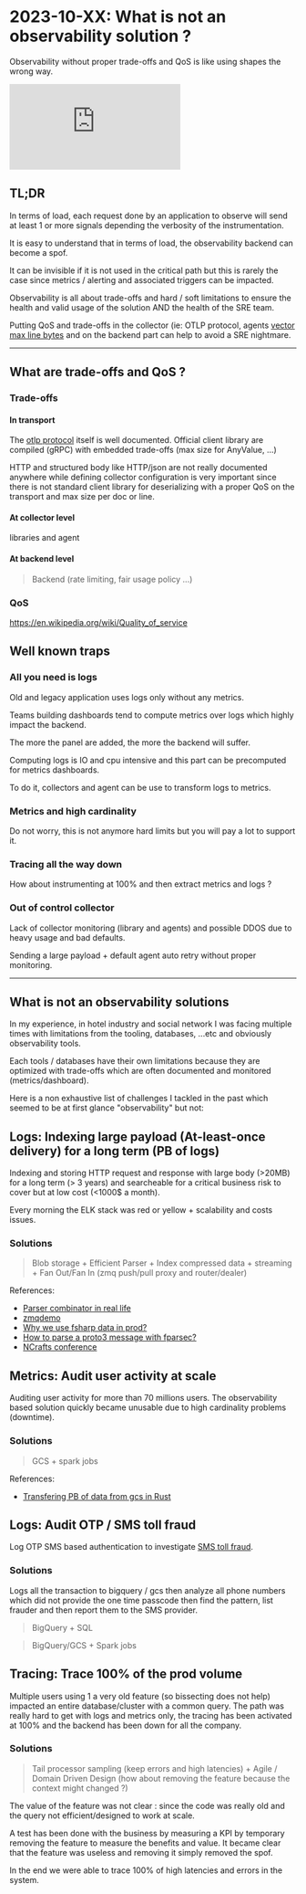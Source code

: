 # 2023-10-XX: What is not an observability solution ?

Observability without proper trade-offs and QoS is like using shapes the wrong way.

<iframe src="https://www.youtube.com/embed/rZ3ETK7-ZM8?si=DtdEOm7lkF3aaiiT" title="YouTube video player" frameborder="0" allow="accelerometer; autoplay; clipboard-write; encrypted-media; gyroscope; picture-in-picture; web-share" allowfullscreen></iframe>

## TL;DR
In terms of load, each request done by an application to observe will send at least 1 or more signals depending the verbosity of the instrumentation.

It is easy to understand that in terms of load, the observability backend can become a spof.

It can be invisible if it is not used in the critical path but this is rarely the case since metrics / alerting and associated triggers can be impacted.

Observability is all about trade-offs and hard / soft limitations to ensure the health and valid usage of the solution AND the health of the SRE team.

Putting QoS and trade-offs in the collector (ie: OTLP protocol, agents [vector max line bytes](https://vector.dev/docs/reference/configuration/sources/file/#max_line_bytes) and on the backend part can help to avoid a SRE nightmare.

---
## What are trade-offs and QoS ?

### Trade-offs

#### In transport
The [otlp protocol](https://github.com/open-telemetry/opentelemetry-proto/tree/main/opentelemetry/proto) itself is well documented. Official client library are compiled (gRPC) with embedded trade-offs (max size for AnyValue, ...)

HTTP and structured body like HTTP/json are not really documented anywhere while defining collector configuration is very important since there is not standard client library for deserializing with a proper QoS on the transport and max size per doc or line.

#### At collector level
libraries and agent

#### At backend level
> Backend (rate limiting, fair usage policy ...)

### QoS
https://en.wikipedia.org/wiki/Quality_of_service

## Well known traps

### All you need is logs
Old and legacy application uses logs only without any metrics.

Teams building dashboards tend to compute metrics over logs which highly impact the backend.

The more the panel are added, the more the backend will suffer.

Computing logs is IO and cpu intensive and this part can be precomputed for metrics dashboards.

To do it, collectors and agent can be use to transform logs to metrics.

### Metrics and high cardinality
Do not worry, this is not anymore hard limits but you will pay a lot to support it.

### Tracing all the way down
How about instrumenting at 100% and then extract metrics and logs ?

### Out of control collector
Lack of collector monitoring (library and agents) and possible DDOS due to heavy usage and bad defaults.

Sending a large payload + default agent auto retry without proper monitoring.

---

## What is not an observability solutions

In my experience, in hotel industry and social network I was facing multiple times with limitations from the tooling, databases, ...etc and obviously observability tools.

Each tools / databases have their own limitations because they are optimized with trade-offs which are often documented and monitored (metrics/dashboard).

Here is a non exhaustive list of challenges I tackled in the past which seemed to be at first glance "observability" but not:

## Logs: Indexing large payload (At-least-once delivery) for a long term (PB of logs)
Indexing and storing HTTP request and response with large body (>20MB) for a long term (> 3 years) and searcheable for a critical business risk to cover but at low cost (<1000$ a month).

Every morning the ELK stack was red or yellow + scalability and costs issues.

### Solutions

> Blob storage + Efficient Parser + Index compressed data + streaming + Fan Out/Fan In (zmq push/pull proxy and router/dealer)

References:
- [Parser combinator in real life](https://cboudereau.github.io/fsharp,/parser/combinator/2017/08/09/why-parser.html)
- [zmqdemo](https://github.com/cboudereau/zmqdemo)
- [Why we use fsharp data in prod?](https://cboudereau.github.io/fsharp/data/prod/2017/08/18/why-we-use-fsharp-data-in-prod.html)
- [How to parse a proto3 message with fparsec?](https://cboudereau.github.io/fsharp/parser/combinator/fparsec/proto3/2017/08/10/proto3-parser.html)
- [NCrafts conference](https://twitter.com/ncraftsConf/status/983306821984190464)

## Metrics: Audit user activity at scale
Auditing user activity for more than 70 millions users. The observability based solution quickly became unusable due to high cardinality problems (downtime).

### Solutions
> GCS + spark jobs

References:

- [Transfering PB of data from gcs in Rust](https://github.com/cboudereau/gcs-rsync)

## Logs: Audit OTP / SMS toll fraud 
Log OTP SMS based authentication to investigate [SMS toll fraud](https://www.twilio.com/docs/verify/preventing-toll-fraud).

### Solutions
Logs all the transaction to bigquery / gcs then analyze all phone numbers which did not provide the one time passcode then find the pattern, list frauder and then report them to the SMS provider.

> BigQuery + SQL

> BigQuery/GCS + Spark jobs

## Tracing: Trace 100% of the prod volume
Multiple users using 1 a very old feature (so bissecting does not help) impacted an entire database/cluster with a common query. The path was really hard to get with logs and metrics only, the tracing has been activated at 100% and the backend has been down for all the company.

### Solutions
> Tail processor sampling (keep errors and high latencies) + Agile / Domain Driven Design (how about removing the feature because the context might changed ?)

The value of the feature was not clear : since the code was really old and the query not efficient/designed to work at scale.

A test has been done with the business by measuring a KPI by temporary removing the feature to measure the benefits and value. It became clear that the feature was useless and removing it simply removed the spof.

In the end we were able to trace 100% of high latencies and errors in the system.
